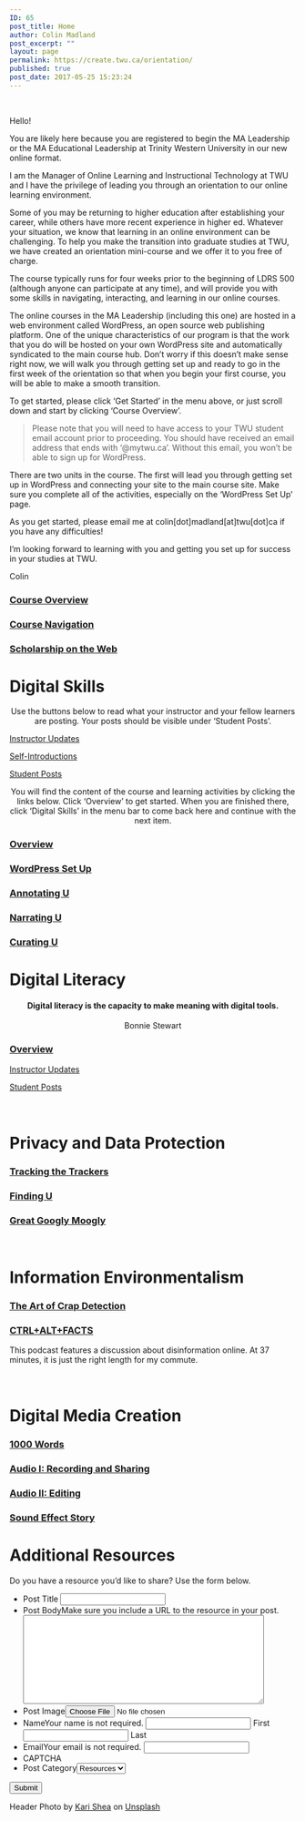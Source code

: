 ```yaml
---
ID: 65
post_title: Home
author: Colin Madland
post_excerpt: ""
layout: page
permalink: https://create.twu.ca/orientation/
published: true
post_date: 2017-05-25 15:23:24
---
```

&nbsp;

<!--themify_builder_static-->Hello!

You are likely here because you are registered to begin the MA Leadership or the MA Educational Leadership at Trinity Western University in our new online format.

I am the Manager of Online Learning and Instructional Technology at TWU and I have the privilege of leading you through an orientation to our online learning environment.

Some of you may be returning to higher education after establishing your career, while others have more recent experience in higher ed. Whatever your situation, we know that learning in an online environment can be challenging. To help you make the transition into graduate studies at TWU, we have created an orientation mini-course and we offer it to you free of charge.

The course typically runs for four weeks prior to the beginning of LDRS 500 (although anyone can participate at any time), and will provide you with some skills in navigating, interacting, and learning in our online courses.

The online courses in the MA Leadership (including this one) are hosted in a web environment called WordPress, an open source web publishing platform. One of the unique characteristics of our program is that the work that you do will be hosted on your own WordPress site and automatically syndicated to the main course hub. Don’t worry if this doesn’t make sense right now, we will walk you through getting set up and ready to go in the first week of the orientation so that when you begin your first course, you will be able to make a smooth transition.

To get started, please click ‘Get Started’ in the menu above, or just scroll down and start by clicking &#8216;Course Overview&#8217;.</p>

<blockquote>Please note that you will need to have access to your TWU student email account prior to proceeding. You should have received an email address that ends with ‘@mytwu.ca’. Without this email, you won’t be able to sign up for WordPress.</p></blockquote>

<p>There are two units in the course. The first will lead you through getting set up in WordPress and connecting your site to the main course site. Make sure you complete all of the activities, especially on the ‘WordPress Set Up’ page.

As you get started, please email me at colin[dot]madland[at]twu[dot]ca if you have any difficulties!

I’m looking forward to learning with you and getting you set up for success in your studies at TWU.

Colin

<a href="https://create.twu.ca/orientation/course-overview/" >

</a>

<h3><a href="https://create.twu.ca/orientation/course-overview/">Course Overview</a></h3>

<a href="https://create.twu.ca/orientation/course-navigation/" >

</a>

<h3><a href="https://create.twu.ca/orientation/course-navigation/">Course Navigation</a></h3>

<a href="https://create.twu.ca/orientation/digital-literacy/scholarship-on-the-web" >

</a>

<h3><a href="https://create.twu.ca/orientation/digital-literacy/scholarship-on-the-web">Scholarship on the Web</a></h3>

<h1>Digital Skills<br/></h1>

<p style="text-align: center;">Use the buttons below to read what your instructor and your fellow learners are posting. Your posts should be visible under &#8216;Student Posts&#8217;.</p>

<a href="https://create.twu.ca/orientation/category/u1-updates" > Instructor Updates</a>

<a href="https://create.twu.ca/orientation/category/hi" > Self-Introductions</a>

<a href="https://create.twu.ca/orientation/category/digital-skills" > Student Posts</a>

<p style="text-align: center;">You will find the content of the course and learning activities by clicking the links below. Click &#8216;Overview&#8217; to get started. When you are finished there, click &#8216;Digital Skills&#8217; in the menu bar to come back here and continue with the next item.</p>

<a href="https://create.twu.ca/orientation/digital-skills" >

</a>

<h3><a href="https://create.twu.ca/orientation/digital-skills">Overview</a></h3>

<a href="https://create.twu.ca/orientation/digital-skills/wordpress-set-up/" >

</a>

<h3><a href="https://create.twu.ca/orientation/digital-skills/wordpress-set-up/">WordPress Set Up</a></h3>

<a href="https://create.twu.ca/orientation/digital-skills/annotating-u" >

</a>

<h3><a href="https://create.twu.ca/orientation/digital-skills/annotating-u">Annotating U</a></h3>

<a href="https://create.twu.ca/orientation/digital-skills/narrating-u" >

</a>

<h3><a href="https://create.twu.ca/orientation/digital-skills/narrating-u">Narrating U</a></h3>

<a href="https://create.twu.ca/orientation/digital-skills/curating-u" >

</a>

<h3><a href="https://create.twu.ca/orientation/digital-skills/curating-u">Curating U</a></h3>

<h1>Digital Literacy<br/></h1>

<h4 style="text-align: center;">Digital literacy is the capacity to make meaning with digital tools.</h4>

<p style="text-align: center;">Bonnie Stewart</p>

<a href="https://create.twu.ca/orientation/digital-literacy" >

</a>

<h3><a href="https://create.twu.ca/orientation/digital-literacy">Overview</a></h3>

<a href="https://create.twu.ca/orientation/category/u2-updates" > Instructor Updates</a>

<a href="https://create.twu.ca/orientation/category/digital-literacy" > Student Posts</a>

<h1><br/>Privacy and Data Protection</h1>

<a href="https://create.twu.ca/orientation/digital-literacy/tracking-the-trackers" >

</a>

<h3><a href="https://create.twu.ca/orientation/digital-literacy/tracking-the-trackers">Tracking the Trackers</a></h3>

<a href="https://create.twu.ca/orientation/digital-literacy/finding-u" >

</a>

<h3><a href="https://create.twu.ca/orientation/digital-literacy/finding-u">Finding U</a></h3>

<a href="https://create.twu.ca/orientation/digital-literacy/great-googly-moogly" >

</a>

<h3><a href="https://create.twu.ca/orientation/digital-literacy/great-googly-moogly">Great Googly Moogly</a></h3>

<h1><br/>Information Environmentalism</h1>

<a href="https://create.twu.ca/orientation/digital-literacy/the-art-of-crap-detection" >

</a>

<h3><a href="https://create.twu.ca/orientation/digital-literacy/the-art-of-crap-detection">The Art of Crap Detection</a></h3>

<a href="https://itunes.apple.com/ca/podcast/ctrl-alt-facts/id1247652431?i=1000407985242&#038;mt=2" >

</a>

<h3><a href="https://itunes.apple.com/ca/podcast/ctrl-alt-facts/id1247652431?i=1000407985242&#038;mt=2">CTRL+ALT+FACTS</a></h3>

This podcast features a discussion about disinformation online. At 37 minutes, it is just the right length for my commute.

<h1><br/>Digital Media Creation</h1>

<a href="https://create.twu.ca/orientation/digital-literacy/1000-words" >

</a>

<h3><a href="https://create.twu.ca/orientation/digital-literacy/1000-words">1000 Words</a></h3>

<a href="https://create.twu.ca/orientation/digital-literacy/recording-and-sharing-audio" >

</a>

<h3><a href="https://create.twu.ca/orientation/digital-literacy/recording-and-sharing-audio">Audio I: Recording and Sharing</a></h3>

<a href="https://create.twu.ca/orientation/digital-literacy/editing-audio" >

</a>

<h3><a href="https://create.twu.ca/orientation/digital-literacy/editing-audio">Audio II: Editing</a></h3>

<a href="https://create.twu.ca/orientation/digital-literacy/sound-effect-story" >

</a>

<h3><a href="https://create.twu.ca/orientation/digital-literacy/sound-effect-story">Sound Effect Story</a></h3>

<h1>Additional Resources<br/></h1>

Do you have a resource you&#8217;d like to share? Use the form below.

<form method='post' enctype='multipart/form-data' id='gform_3' action='/orientation/wp-admin/post.php'> <ul id='gform_fields_3' class='gform_fields top_label form_sublabel_below description_below'><li id='field_3_3' class='gfield field_sublabel_below field_description_below gfield_visibility_visible' ><label class='gfield_label' for='input_3_3' >Post Title</label> <input name='input_3' id='input_3_3' type='text' value='' class='medium' aria-invalid="false" /> </li><li id='field_3_4' class='gfield field_sublabel_below field_description_above gfield_visibility_visible' ><label class='gfield_label' for='input_3_4' >Post Body</label>Make sure you include a URL to the resource in your post.<textarea name='input_4' id='input_3_4' class='textarea medium' aria-invalid="false" rows='10' cols='50'></textarea></li><li id='field_3_5' class='gfield field_sublabel_below field_description_below gfield_visibility_visible' ><label class='gfield_label' for='input_3_5' >Post Image</label><input name='input_5' id='input_3_5' type='file' class='medium' /></li><li id='field_3_1' class='gfield field_sublabel_below field_description_above gfield_visibility_visible' ><label class='gfield_label gfield_label_before_complex' for='input_3_1_3' >Name</label>Your name is not required. <input type='text' name='input_1.3' id='input_3_1_3' value='' aria-label='First name' aria-invalid="false" /> <label for='input_3_1_3' >First</label> <input type='text' name='input_1.6' id='input_3_1_6' value='' aria-label='Last name' aria-invalid="false" /> <label for='input_3_1_6' >Last</label> </li><li id='field_3_2' class='gfield field_sublabel_below field_description_above gfield_visibility_visible' ><label class='gfield_label' for='input_3_2' >Email</label>Your email is not required. <input name='input_2' id='input_3_2' type='text' value='' class='medium' aria-invalid="false"/> </li><li id='field_3_8' class='gfield field_sublabel_below field_description_below gfield_visibility_visible' ><label class='gfield_label' for='input_3_8' >CAPTCHA</label></li><li id='field_3_6' class='gfield field_sublabel_below field_description_below gfield_visibility_hidden' ><label class='gfield_label' for='input_3_6' >Post Category</label><select name='input_6' id='input_3_6' class='medium gfield_select' tabindex='1' aria-invalid="false"><option value='18' >Resources</option></select></li> </ul> <input type='submit' id='gform_submit_button_3' class='gform_button button' value='Submit' tabindex='2' onclick='if(window["gf_submitting_3"]){return false;} window["gf_submitting_3"]=true; ' onkeypress='if( event.keyCode == 13 ){ if(window["gf_submitting_3"]){return false;} window["gf_submitting_3"]=true; jQuery("#gform_3").trigger("submit",[true]); }' /> <input type='hidden' class='gform_hidden' name='is_submit_3' value='1' /> <input type='hidden' class='gform_hidden' name='gform_submit' value='3' /> <input type='hidden' class='gform_hidden' name='gform_unique_id' value='' /> <input type='hidden' class='gform_hidden' name='state_3' value='WyJbXSIsImM2ZjNkYjlmODMyMWYxZWZiYTAxZGZiYjBlMzZkMzY2Il0=' /> <input type='hidden' class='gform_hidden' name='gform_target_page_number_3' id='gform_target_page_number_3' value='0' /> <input type='hidden' class='gform_hidden' name='gform_source_page_number_3' id='gform_source_page_number_3' value='1' /> <input type='hidden' name='gform_field_values' value='' /> </form>

Header Photo by <a href="https://unsplash.com/photos/1SAnrIxw5OY?utm_source=unsplash&#038;utm_medium=referral&#038;utm_content=creditCopyText">Kari Shea</a> on <a href="https://unsplash.com/?utm_source=unsplash&#038;utm_medium=referral&#038;utm_content=creditCopyText">Unsplash</a><!--/themify_builder_static-->